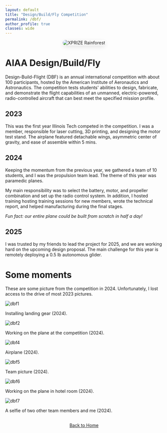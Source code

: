 ```yaml
---
layout: default
title: "Design/Build/Fly Competition"
permalink: /dbf/
author_profile: true
classes: wide
---
```


<div style="text-align: center; margin-bottom: 30px;">
  <img src="{{ site.baseurl }}/assets/images/dbf_5.JPG" alt="XPRIZE Rainforest" style="max-width: 100%; height: auto; border-radius: 15px; box-shadow: 0 5px 15px rgba(0, 0, 0, 0.1);">
</div>

# AIAA Design/Build/Fly

Design-Build-Flight (DBF) is an annual international competition with about 100 participants, hosted by the American Institute of Aeronautics and Astronautics. The competition tests students' abilities to design, fabricate, and demonstrate the flight capabilities of an unmanned, electric-powered, radio-controlled aircraft that can best meet the specified mission profile.

## 2023

This was the first year Illinois Tech competed in the competition. I was a member, responsible for laser cutting, 3D printing, and designing the motor test stand. The airplane featured detachable wings, asymmetric center of gravity, and ease of assemble within 5 mins. 

## 2024

Keeping the momentum from the previous year, we gathered a team of 10 students, and I was the propulsion team lead. The theme of this year was paramedic planes. 

My main responsibility was to select the battery, motor, and propeller combination and set up the radio control system. In addition, I hosted training hosting training sessions for new members, wrote the technical report, and helped manufacturing during the final stages.

*Fun fact: our entire plane could be built from scratch in half a day!*

## 2025

I was trusted by my friends to lead the project for 2025, and we are working hard on the upcoming design proposal. The main challenge for this year is remotely deploying a 0.5 lb autonomous glider.

# Some moments

These are some picture from the competition in 2024. Unfortunately, I lost access to the drive of most 2023 pictures.

<div class="scrollable-gallery">
  <div class="gallery-item">
    <img src="{{ site.baseurl }}/assets/images/dbf_1.JPG" alt="dbf1">
    <p class="gallery-description">Installing landing gear (2024).</p>
  </div>

  <div class="gallery-item">
    <img src="{{ site.baseurl }}/assets/images/dbf_2.JPG" alt="dbf2">
    <p class="gallery-description">Working on the plane at the competition (2024).</p>
  </div> 

  <!-- dont know why it is not working -->
  <!-- <video width="320" height="240" controls>
    <source src="{{ site.baseurl }}/assets/images/dbf_3.mp4" type="video/mp4" alt="dbf3"> First flight test (2024).
  </video> -->

  <div class="gallery-item">
    <img src="{{ site.baseurl }}/assets/images/dbf_4.JPG" alt="dbf4">
    <p class="gallery-description">Airplane (2024).</p>
  </div>

  <div class="gallery-item">
    <img src="{{ site.baseurl }}/assets/images/dbf_5.JPG" alt="dbf5">
    <p class="gallery-description">Team picture (2024).</p>
  </div>

  <div class="gallery-item">
    <img src="{{ site.baseurl }}/assets/images/dbf_6.JPG" alt="dbf6">
    <p class="gallery-description">Working on the plane in hotel room (2024).</p>
  </div>

  <div class="gallery-item">
    <img src="{{ site.baseurl }}/assets/images/dbf_7.JPG" alt="dbf7">
    <p class="gallery-description">A selfie of two other team members and me (2024).</p>
  </div>

<div style="text-align: center; margin-top: 30px;">
  <a href="{{ site.baseurl }}/" class="btn btn-home">Back to Home</a>
</div>